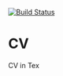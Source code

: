 [![Build Status](https://travis-ci.org/siddharthst/CV.svg?branch=master)](https://travis-ci.org/siddharthst/CV)
# CV
CV in Tex
